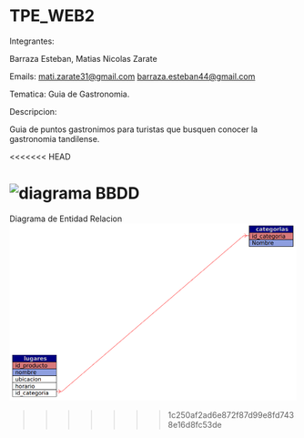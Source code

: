 # TPE_WEB2
Integrantes:

Barraza Esteban, Matias Nicolas Zarate

Emails:
 mati.zarate31@gmail.com
 barraza.esteban44@gmail.com

Tematica: Guia de Gastronomia. 

Descripcion:

Guia de puntos gastronimos para turistas que busquen conocer la gastronomia tandilense.

 


<<<<<<< HEAD

![diagrama BBDD]('')
=======
Diagrama de Entidad Relacion
![Diagrama](Diagrama.png)
>>>>>>> 1c250af2ad6e872f87d99e8fd7438e16d8fc53de





